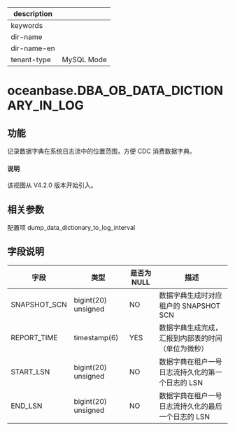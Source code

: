 |description||
|---|---|
|keywords||
|dir-name||
|dir-name-en||
|tenant-type|MySQL Mode|

# oceanbase.DBA_OB_DATA_DICTIONARY_IN_LOG

## 功能

 记录数据字典在系统日志流中的位置范围，方便 CDC 消费数据字典。
<main id="notice" type='explain'>
  <h4>说明</h4>
  <p>该视图从 V4.2.0 版本开始引入。</p>
</main>

## 相关参数

配置项 dump_data_dictionary_to_log_interval

## 字段说明

| **字段** | **类型** | **是否为 NULL** | **描述** |
| --- | --- | --- | --- |
| SNAPSHOT_SCN | bigint(20) unsigned | NO | 数据字典生成时对应租户的 SNAPSHOT SCN |
| REPORT_TIME | timestamp(6) | YES | 数据字典生成完成，汇报到内部表的时间  （单位为微秒） |
| START_LSN | bigint(20) unsigned | NO | 数据字典在租户一号日志流持久化的第一个日志的 LSN |
| END_LSN | bigint(20) unsigned | NO | 数据字典在租户一号日志流持久化的最后一个日志的 LSN |

